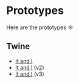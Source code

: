 # Prototypes
Here are the prototypes ☼

## Twine

- [It and I](./twine/It_and_I.html)
- [It and I](./twine/It_and_I-v2.html) (v2)
- [It and I](./twine/It_and_I-v3.html) (v3)